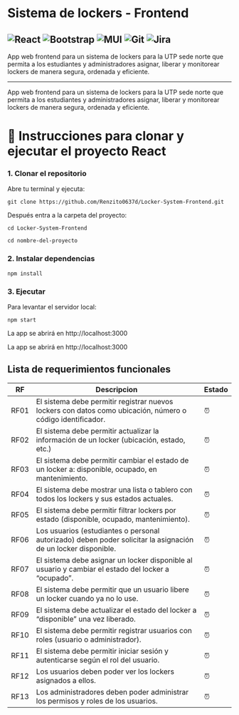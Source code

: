 # Sistema de lockers - Frontend

![React](https://img.shields.io/badge/react-%2320232a.svg?style=for-the-badge&logo=react&logoColor=%2361DAFB)
![Bootstrap](https://img.shields.io/badge/bootstrap-%238511FA.svg?style=for-the-badge&logo=bootstrap&logoColor=white)
![MUI](https://img.shields.io/badge/MUI-%230081CB.svg?style=for-the-badge&logo=mui&logoColor=white)
![Git](https://img.shields.io/badge/git-%23F05033.svg?style=for-the-badge&logo=git&logoColor=white)
![Jira](https://img.shields.io/badge/jira-%230A0FFF.svg?style=for-the-badge&logo=jira&logoColor=white)
---

App web frontend para un sistema de lockers para la UTP sede norte que permita a los estudiantes y administradores asignar, liberar y monitorear lockers de manera segura, ordenada y eficiente.


---

App web frontend para un sistema de lockers para la UTP sede norte que permita a los estudiantes y administradores asignar, liberar y monitorear lockers de manera segura, ordenada y eficiente.


# 🚀 Instrucciones para clonar y ejecutar el proyecto React

### 1. Clonar el repositorio
Abre tu terminal y ejecuta:

```
git clone https://github.com/Renzito0637d/Locker-System-Frontend.git
```
Después entra a la carpeta del proyecto:
```
cd Locker-System-Frontend
```

```
cd nombre-del-proyecto
```
### 2. Instalar dependencias
```
npm install
```
### 3. Ejecutar
Para levantar el servidor local:
```
npm start
```

La app se abrirá en http://localhost:3000

La app se abrirá en http://localhost:3000
## Lista de requerimientos funcionales

| RF   | Descripcion | Estado |
|------|-------------|--------|
| RF01 | El sistema debe permitir registrar nuevos lockers con datos como ubicación, número o código identificador. |:alarm_clock:|
| RF02 | El sistema debe permitir actualizar la información de un locker (ubicación, estado, etc.) |:alarm_clock:|
| RF03 | El sistema debe permitir cambiar el estado de un locker a: disponible, ocupado, en mantenimiento. |:alarm_clock:|
| RF04 |El sistema debe mostrar una lista o tablero con todos los lockers y sus estados actuales. |:alarm_clock:|
| RF05   |El sistema debe permitir filtrar lockers por estado (disponible, ocupado, mantenimiento). |:alarm_clock:|
| RF06  |Los usuarios (estudiantes o personal autorizado) deben poder solicitar la asignación de un locker disponible.|:alarm_clock:|
| RF07 |El sistema debe asignar un locker disponible al usuario y cambiar el estado del locker a “ocupado”. |:alarm_clock:|
| RF08   |El sistema debe permitir que un usuario libere un locker cuando ya no lo use. |:alarm_clock:|
| RF09   |El sistema debe actualizar el estado del locker a “disponible” una vez liberado. |:alarm_clock:|
| RF10   |El sistema debe permitir registrar usuarios con roles (usuario o administrador). |:alarm_clock:|
| RF11   | El sistema debe permitir iniciar sesión y autenticarse según el rol del usuario. |:alarm_clock:|
| RF12   |  Los usuarios deben poder ver los lockers asignados a ellos. |:alarm_clock:|
| RF13   | Los administradores deben poder administrar los permisos y roles de los usuarios. |:alarm_clock:|
